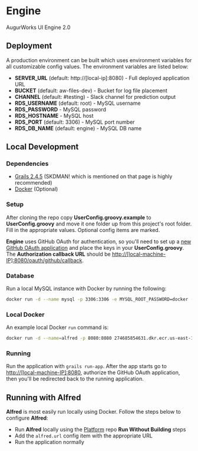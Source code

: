 # Engine
AugurWorks UI Engine 2.0

## Deployment
A production environment can be built which uses environment variables for all customizable config values. The environment variables are listed below:

- **SERVER_URL** (default: http://[local-ip]:8080) - Full deployed application URL
- **BUCKET** (default: aw-files-dev) - Bucket for log file placement
- **CHANNEL** (default: #testing) - Slack channel for prediction output
- **RDS_USERNAME** (default: root) - MySQL username
- **RDS_PASSWORD** - MySQL password
- **RDS_HOSTNAME** - MySQL host
- **RDS_PORT** (default: 3306) - MySQL port number
- **RDS_DB_NAME** (default: engine) - MySQL DB name

## Local Development
### Dependencies
- [Grails 2.4.5](https://grails.org/download.html) (SKDMAN! which is mentioned on that page is highly recommended)
- [Docker](https://docs.docker.com/engine/installation/) (Optional)

### Setup
After cloning the repo copy **UserConfig.groovy.example** to **UserConfig.groovy** and move it one folder up from this project's root folder. Fill in the appropriate values. Optional config items are marked.

**Engine** uses GitHub OAuth for authentication, so you'll need to set up a [new GitHub OAuth application](https://github.com/settings/applications/new) and place the keys in your **UserConfig.groovy**. The **Authorization callback URL** should be [http://[local-machine-IP]:8080/oauth/github/callback](http://[local-machine-IP]:8080/oauth/github/callback).

### Database
Run a local MySQL instance with Docker by running the following:
```bash
docker run -d --name mysql -p 3306:3306 -e MYSQL_ROOT_PASSWORD=docker -e MYSQL_DATABASE=docker mysql
```

### Local Docker
An example local Docker `run` command is:
```bash
docker run -d --name=alfred -p 8080:8080 274685854631.dkr.ecr.us-east-1.amazonaws.com/alfred:latest
```

### Running
Run the application with `grails run-app`. After the app starts go to [http://[local-machine-IP]:8080](http://[local-machine-IP]:8080), authorize the GitHub OAuth application, then you'll be redirected back to the running application.

## Running with Alfred
**Alfred** is most easily run locally using Docker. Follow the steps below to configure **Alfred**:
- Run **Alfred** locally using the [Platform](https://github.com/AugurWorks/Platform) repo **Run Without Building** steps
- Add the `alfred.url` config item with the appropriate URL
- Run the application normally
